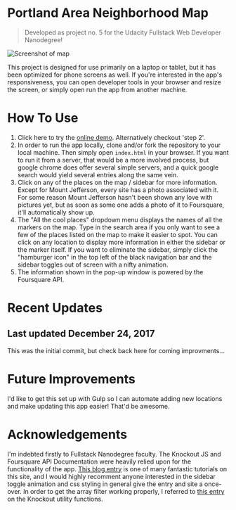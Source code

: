 # Portland Area Neighborhood Map

> Developed as project no. 5 for the Udacity Fullstack Web Developer Nanodegree!

![Screenshot of map](https://i.imgur.com/XanPKyT.jpg)

This project is designed for use primarily on a laptop or tablet, but it has been optimized for phone screens as well.  If you're interested in the app's responsiveness, you can open developer tools in your browser and resize the screen, or simply open run the app from another machine.

# How To Use

1. Click here to try the [online demo](https://kotamichael.github.io/neighborhood-map-project/).  Alternatively checkout 'step 2'.
2. In order to run the app locally, clone and/or fork the repository to your local machine.  Then simply open ```index.html``` in your browser. If you want to run it from a server, that would be a more involved process, but google chrome does offer several simple servers, and a quick google search would yield several entries along the same vein.
3. Click on any of the places on the map / sidebar for more information. Except for Mount Jefferson, every site has a photo associated with it.  For some reason Mount Jefferson hasn't been shown any love with pictures yet, but as soon as some one adds a photo of it to Foursquare, it'll automatically show up.
4. The "All the cool places" dropdown menu displays the names of all the markers on the map.  Type in the search area if you only want to see a few of the places listed on the map to make it easier to spot. You can click on any location to display more information in either the sidebar or the marker itself. If you want to eliminate the sidebar, simply click the "hamburger icon" in the top left of the black navigation bar and the sidebar toggles out of screen with a nifty animation.
5. The information shown in the pop-up window is powered by the Foursquare API.

# Recent Updates
## Last updated December 24, 2017

This was the initial commit, but check back here for coming improvments...

# Future Improvements
 
I'd like to get this set up with Gulp so I can automate adding new locations and make updating this app easier! That'd be awesome.

# Acknowledgements

I'm indebted firstly to Fullstack Nanodegree faculty.  The Knockout JS and Foursquare API Documentation were heavily relied upon for the functionality of the app. [This blog entry](https://bootstrapious.com/p/bootstrap-sidebar) is one of many fantastic tutorials on this site, and I would highly recomment anyone interested in the sidebar toggle animation and css styling in general give the entry and site a once-over.  In order to get the array filter working properly, I referred to [this entry](http://www.knockmeout.net/2011/04/utility-functions-in-knockoutjs.html) on the Knockout utility functions.
